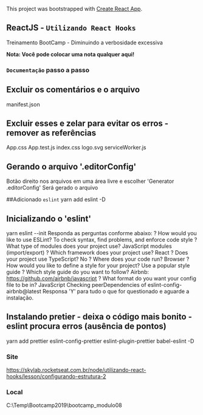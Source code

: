 This project was bootstrapped with [Create React App](https://github.com/facebook/create-react-app).

## ReactJS - `Utilizando React Hooks`

Treinamento BootCamp - Diminuindo a verbosidade excessiva

**Nota: Você pode colocar uma nota qualquer aqui!**


### `Documentação` passo a passo

## Excluir os comentários e o arquivo 
manifest.json

## Excluir esses e zelar para evitar os erros -  remover as referências
App.css
App.test.js
index.css
logo.svg
serviceWorker.js

## Gerando o arquivo '.editorConfig'
Botão direito nos arquivos em uma área livre e escolher 'Generator .editorConfig'
Será gerado o arquivo

##Adicionado `eslint`
yarn add eslint -D

## Inicializando o 'eslint'
yarn eslint --init
Responda as perguntas conforme abaixo: 
? How would you like to use ESLint? To check syntax, find problems, and enforce code style
? What type of modules does your project use? JavaScript modules (import/export)
? Which framework does your project use? React
? Does your project use TypeScript? No
? Where does your code run? Browser
? How would you like to define a style for your project? Use a popular style guide
? Which style guide do you want to follow? Airbnb: https://github.com/airbnb/javascript
? What format do you want your config file to be in? JavaScript
Checking peerDependencies of eslint-config-airbnb@latest
Responsa 'Y' para tudo o que for questionado e aguarde a instalação.

## Instalando pretier - deixa o código mais bonito - eslint procura erros (ausência de pontos)
yarn add prettier eslint-config-prettier eslint-plugin-prettier babel-eslint -D



### Site
https://skylab.rocketseat.com.br/node/utilizando-react-hooks/lesson/configurando-estrutura-2

### Local
C:\Temp\Bootcamp2019\bootcamp_modulo08